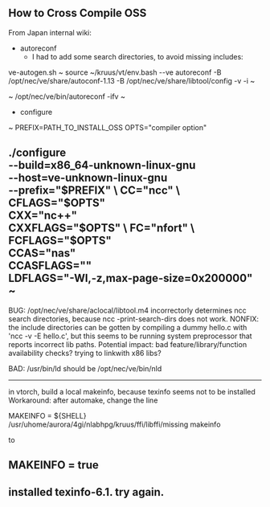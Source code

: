 
## How to Cross Compile OSS
From Japan internal wiki:
- autoreconf
  - I had to add some search directories, to avoid missing includes:

ve-autogen.sh
~
source ~/kruus/vt/env.bash --ve
autoreconf -B /opt/nec/ve/share/autoconf-1.13 -B /opt/nec/ve/share/libtool/config -v -i
~

~
 /opt/nec/ve/bin/autoreconf -ifv
~

- configure

~
 PREFIX=PATH_TO_INSTALL_OSS
 OPTS="compiler option"
 
 ./configure \
   --build=x86_64-unknown-linux-gnu \
   --host=ve-unknown-linux-gnu \
   --prefix="$PREFIX" \
   CC="ncc" \
   CFLAGS="$OPTS" \
   CXX="nc++" \
   CXXFLAGS="$OPTS" \
   FC="nfort" \
   FCFLAGS="$OPTS" \
   CCAS="nas" \
   CCASFLAGS="" \
   LDFLAGS="-Wl,-z,max-page-size=0x200000" 
~
---------------------
BUG: /opt/nec/ve/share/aclocal/libtool.m4
     incorrectorly determines ncc search directories,
     because ncc -print-search-dirs does not work.
NONFIX: the include directories can be gotten by compiling a dummy hello.c
     with 'ncc -v -E hello.c', but this seems to be running system
     preprocessor that reports incorrect lib paths.
Potential impact:
     bad feature/library/function availability checks?
     trying to linkwith x86 libs?

BAD: /usr/bin/ld  should be /opt/nec/ve/bin/nld

-----------------

in vtorch, build a local makeinfo, because texinfo seems not to be installed
Workaround:
after automake, change the line

MAKEINFO = ${SHELL} /usr/uhome/aurora/4gi/nlabhpg/kruus/ffi/libffi/missing makeinfo

to 

MAKEINFO = true
---------------------
installed texinfo-6.1. try again.
---------------------

